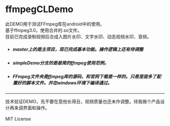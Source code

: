 # ffmpegCLDemo
此DEMO用于测试FFmpeg库在android中的使用。<br>
基于ffmpeg3.0，使用合并的.so文件。<br>
目前已完成录制视频后合成入图片水印、文字水印、动态视频水印、音频。<br>

- ##### master上的是主项目，现已完成基本功能。操作逻辑上还有待调整
- ##### simpleDemo分支的是极简的ffmpeg使用范例。
- ##### FFmpeg文件夹是ffmpeg库的源码，和官网下载是一样的。只是里面多了配置好的脚本文件。并在windows环境下编译通过。
***

技术验证DEMO，先不要在意他长得丑，视频质量也还未作调整。待我做个产品设计再来调界面和操作。
<br><br>
MIT License
